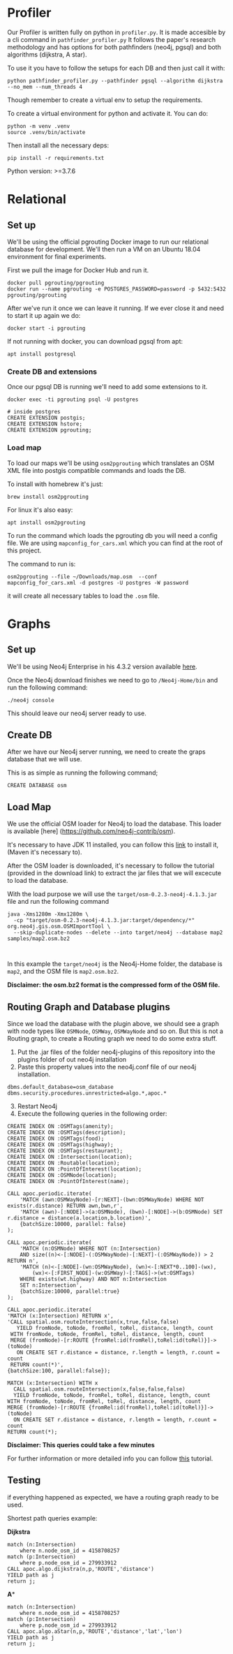 # Profiler

Our Profiler is written fully on python in `profiler.py`. It is made accesible by a cli command in `pathfinder_profiler.py`
It follows the paper's research methodology and has options for both pathfinders (neo4j, pgsql) and both algorithms (dijkstra, A star).

To use it you have to follow the setups for each DB and then just call it with:
```
python pathfinder_profiler.py --pathfinder pgsql --algorithm dijkstra --no_mem --num_threads 4
```

Though remember to create a virtual env to setup the requirements.

To create a virtual environment for python and activate it. You can do:
```
python -m venv .venv
source .venv/bin/activate
```

Then install all the necessary deps:
```
pip install -r requirements.txt
```

Python version: >=3.7.6

# Relational

## Set up

We'll be using the official pgrouting Docker image to run our relational database for development. We'll then run a VM on an Ubuntu 18.04 environment for final experiments.

First we pull the image for Docker Hub and run it.
```
docker pull pgrouting/pgrouting
docker run --name pgrouting -e POSTGRES_PASSWORD=password -p 5432:5432 pgrouting/pgrouting
```

After we've run it once we can leave it running. If we ever close it and need to start it up again we do:
```
docker start -i pgrouting
```

If not running with docker, you can download pgsql from apt:
```
apt install postgresql
```
### Create DB and extensions

Once our pgsql DB is running we'll need to add some extensions to it.

```
docker exec -ti pgrouting psql -U postgres

# inside postgres
CREATE EXTENSION postgis;
CREATE EXTENSION hstore;
CREATE EXTENSION pgrouting;
```

### Load map

To load our maps we'll be using `osm2pgrouting` which translates an OSM XML file into postgis compatible commands and loads the DB.

To install with homebrew it's just:
```
brew install osm2pgrouting
```
For linux it's also easy:
```
apt install osm2pgrouting
```

To run the command which loads the pgrouting db you will need a config file. We are using `mapconfig_for_cars.xml` which you can find at the root of this project.

The command to run is:
```
osm2pgrouting --file ~/Downloads/map.osm  --conf mapconfig_for_cars.xml -d postgres -U postgres -W password
```
it will create all necessary tables to load the `.osm` file.

# Graphs

## Set up

We'll be using Neo4j Enterprise in his 4.3.2 version available [here](https://neo4j.com/download-center/).

Once the Neo4j download finishes we need to go to `/Neo4j-Home/bin` and run the following command:

```
./neo4j console

```
This should leave our neo4j server ready to use.

## Create DB

After we have our Neo4j server running, we need to create the graps database that we will use.

This is as simple as running the following command;

```
CREATE DATABASE osm

```

## Load Map

We use the official OSM loader for Neo4j to load the database. This loader is available [here] (https://github.com/neo4j-contrib/osm).

It's necessary to have JDK 11 installed, you can follow this [link](https://docs.oracle.com/en/java/javase/11/install/installation-jdk-macos.html#GUID-7EB4F697-F3D1-40EA-ACDF-07FA90F02D57) to install it, (Maven it's necessary to).

After the OSM loader is downloaded, it's necessary to follow the tutorial (provided in the download link) to extract the jar files that we will excecute to load the database.

With the load purpose we will use the `target/osm-0.2.3-neo4j-4.1.3.jar` file and run the following command
```
java -Xms1280m -Xmx1280m \
  -cp "target/osm-0.2.3-neo4j-4.1.3.jar:target/dependency/*" org.neo4j.gis.osm.OSMImportTool \
  --skip-duplicate-nodes --delete --into target/neo4j --database map2 samples/map2.osm.bz2



```

In this example the `target/neo4j` is the Neo4j-Home folder, the database is `map2`, and the OSM file is `map2.osm.bz2`.

**Disclaimer: the osm.bz2 format is the compressed form of the OSM file.**

## Routing Graph and Database plugins

Since we load the database with the plugin above, we should see a graph with node types like `OSMNode`, `OSMWay`, `OSMWayNode` and so on.
But this is not a Routing graph, to create a Routing graph we need to do some extra stuff.

1. Put the .jar files of the folder neo4j-plugins of this repository into the plugins folder of out neo4j installation
2. Paste this property values into the neo4j.conf file of our neo4j installation.

```
dbms.default_database=osm_database
dbms.security.procedures.unrestricted=algo.*,apoc.*

```
3. Restart Neo4j
3. Execute the following queries in the following order:

```
CREATE INDEX ON :OSMTags(amenity);
CREATE INDEX ON :OSMTags(description);
CREATE INDEX ON :OSMTags(food);
CREATE INDEX ON :OSMTags(highway);
CREATE INDEX ON :OSMTags(restaurant);
CREATE INDEX ON :Intersection(location);
CREATE INDEX ON :Routable(location);
CREATE INDEX ON :PointOfInterest(location);
CREATE INDEX ON :OSMNode(location);
CREATE INDEX ON :PointOfInterest(name);

```

```
CALL apoc.periodic.iterate(
    'MATCH (awn:OSMWayNode)-[r:NEXT]-(bwn:OSMWayNode) WHERE NOT exists(r.distance) RETURN awn,bwn,r',
    'MATCH (awn)-[:NODE]->(a:OSMNode), (bwn)-[:NODE]->(b:OSMNode) SET r.distance = distance(a.location,b.location)',
    {batchSize:10000, parallel: false}
);
```

```
CALL apoc.periodic.iterate(
    'MATCH (n:OSMNode) WHERE NOT (n:Intersection)
    AND size((n)<-[:NODE]-(:OSMWayNode)-[:NEXT]-(:OSMWayNode)) > 2 RETURN n',
    'MATCH (n)<-[:NODE]-(wn:OSMWayNode), (wn)<-[:NEXT*0..100]-(wx),
        (wx)<-[:FIRST_NODE]-(w:OSMWay)-[:TAGS]->(wt:OSMTags)
    WHERE exists(wt.highway) AND NOT n:Intersection
    SET n:Intersection',
    {batchSize:10000, parallel:true}
);
```

```
CALL apoc.periodic.iterate(
'MATCH (x:Intersection) RETURN x',
'CALL spatial.osm.routeIntersection(x,true,false,false)
   YIELD fromNode, toNode, fromRel, toRel, distance, length, count
 WITH fromNode, toNode, fromRel, toRel, distance, length, count
 MERGE (fromNode)-[r:ROUTE {fromRel:id(fromRel),toRel:id(toRel)}]->(toNode)
   ON CREATE SET r.distance = distance, r.length = length, r.count = count
 RETURN count(*)',
{batchSize:100, parallel:false});
```

```
MATCH (x:Intersection) WITH x
  CALL spatial.osm.routeIntersection(x,false,false,false)
  YIELD fromNode, toNode, fromRel, toRel, distance, length, count
WITH fromNode, toNode, fromRel, toRel, distance, length, count
MERGE (fromNode)-[r:ROUTE {fromRel:id(fromRel),toRel:id(toRel)}]->(toNode)
  ON CREATE SET r.distance = distance, r.length = length, r.count = count
RETURN count(*);
```

**Disclaimer: This queries could take a few minutes**

For further information or more detailed info you can follow [this](https://neo4j.com/graphconnect-2018/session/neo4j-spatial-mapping?_gl=1*vdg4vh*_ga*MTk4MzY5NDI1NS4xNjI1MjQ5NjAw*_ga_DL38Q8KGQC*MTYyNjQwNDY5Mi4xNC4xLjE2MjY0MDU0NjguMA..&_ga=2.92762397.1474005215.1626397978-1983694255.1625249600) tutorial.

## Testing

if everything happened as expected, we have a routing graph ready to be used.

Shortest path queries example:

**Dijkstra**

```
match (n:Intersection)
    where n.node_osm_id = 4158708257
match (p:Intersection)
    where p.node_osm_id = 279933912
CALL apoc.algo.dijkstra(n,p,'ROUTE','distance')
YIELD path as j
return j;
```

**A***

```
match (n:Intersection)
    where n.node_osm_id = 4158708257
match (p:Intersection)
    where p.node_osm_id = 279933912
CALL apoc.algo.aStar(n,p,'ROUTE','distance','lat','lon')
YIELD path as j
return j;
```












